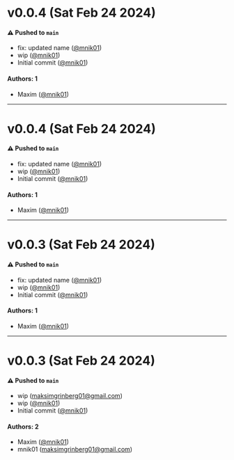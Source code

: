 # v0.0.4 (Sat Feb 24 2024)

#### ⚠️ Pushed to `main`

- fix: updated name ([@mnik01](https://github.com/mnik01))
- wip ([@mnik01](https://github.com/mnik01))
- Initial commit ([@mnik01](https://github.com/mnik01))

#### Authors: 1

- Maxim ([@mnik01](https://github.com/mnik01))

---

# v0.0.4 (Sat Feb 24 2024)

#### ⚠️ Pushed to `main`

- fix: updated name ([@mnik01](https://github.com/mnik01))
- wip ([@mnik01](https://github.com/mnik01))
- Initial commit ([@mnik01](https://github.com/mnik01))

#### Authors: 1

- Maxim ([@mnik01](https://github.com/mnik01))

---

# v0.0.3 (Sat Feb 24 2024)

#### ⚠️ Pushed to `main`

- fix: updated name ([@mnik01](https://github.com/mnik01))
- wip ([@mnik01](https://github.com/mnik01))
- Initial commit ([@mnik01](https://github.com/mnik01))

#### Authors: 1

- Maxim ([@mnik01](https://github.com/mnik01))

---

# v0.0.3 (Sat Feb 24 2024)

#### ⚠️ Pushed to `main`

- wip (maksimgrinberg01@gmail.com)
- wip ([@mnik01](https://github.com/mnik01))
- Initial commit ([@mnik01](https://github.com/mnik01))

#### Authors: 2

- Maxim ([@mnik01](https://github.com/mnik01))
- mnik01 (maksimgrinberg01@gmail.com)

